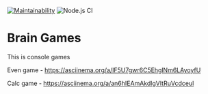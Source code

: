 [![Maintainability](https://api.codeclimate.com/v1/badges/a99a88d28ad37a79dbf6/maintainability)](https://codeclimate.com/github/codeclimate/codeclimate/maintainability)
![Node.js CI](https://github.com/leetvig/frontend-project-lvl1/workflows/Node.js%20CI/badge.svg)

# Brain Games

This is console games

Even game - https://asciinema.org/a/IF5U7gwr6C5EhglNm6LAyoyfU

Calc game - https://asciinema.org/a/an6hIEAmAkdlgVItRuVcdceul
